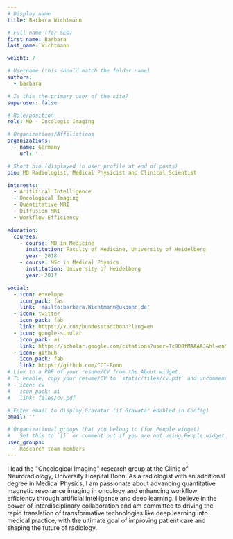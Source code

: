 ```yaml
---
# Display name
title: Barbara Wichtmann

# Full name (for SEO)
first_name: Barbara
last_name: Wichtmann

weight: 7

# Username (this should match the folder name)
authors:
  - barbara

# Is this the primary user of the site?
superuser: false

# Role/position
role: MD - Oncologic Imaging

# Organizations/Affiliations
organizations:
  - name: Germany
    url: ''

# Short bio (displayed in user profile at end of posts)
bio: MD Radiologist, Medical Physicist and Clinical Scientist

interests:
  - Aritifical Intelligence
  - Oncological Imaging
  - Quantitative MRI
  - Diffusion MRI
  - Workflow Efficiency

education:
  courses:
    - course: MD in Medicine
      institution: Faculty of Medicine, University of Heidelberg
      year: 2018
    - course: MSc in Medical Physics
      institution: University of Heidelberg
      year: 2017

social:
  - icon: envelope
    icon_pack: fas
    link: 'mailto:barbara.Wichtmann@ukbonn.de'
  - icon: twitter
    icon_pack: fab
    link: https://x.com/bundesstadtbonn?lang=en
  - icon: google-scholar
    icon_pack: ai
    link: https://scholar.google.com/citations?user=Tc9Q8fMAAAAJ&hl=en&oi=ao
  - icon: github
    icon_pack: fab
    link: https://github.com/CCI-Bonn
# Link to a PDF of your resume/CV from the About widget.
# To enable, copy your resume/CV to `static/files/cv.pdf` and uncomment the lines below.
# - icon: cv
#   icon_pack: ai
#   link: files/cv.pdf

# Enter email to display Gravatar (if Gravatar enabled in Config)
email: ''

# Organizational groups that you belong to (for People widget)
#   Set this to `[]` or comment out if you are not using People widget.
user_groups:
  - Research team members
---
```


I lead the "Oncological Imaging" research group at the Clinic of Neuroradiology, University Hospital Bonn. As a radiologist with an additional degree in Medical Physics, I am passionate about advancing quantitative magnetic resonance imaging in oncology and enhancing workflow efficiency through artificial intelligence and deep learning. I believe in the power of interdisciplinary collaboration and am committed to driving the rapid translation of transformative technologies like deep learning into medical practice, with the ultimate goal of improving patient care and shaping the future of radiology.
